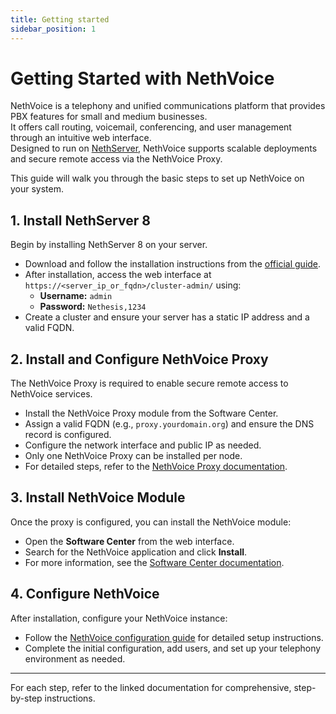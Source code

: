 ```yaml
---
title: Getting started
sidebar_position: 1
---
```



# Getting Started with NethVoice

NethVoice is a telephony and unified communications platform that provides PBX features for small and medium businesses.  
It offers call routing, voicemail, conferencing, and user management through an intuitive web interface.  
Designed to run on [NethServer](https://www.nethserver.org/), NethVoice supports scalable deployments and secure remote access via the NethVoice Proxy.

This guide will walk you through the basic steps to set up NethVoice on your system.

## 1. Install NethServer 8

Begin by installing NethServer 8 on your server.  
- Download and follow the installation instructions from the [official guide](https://raw.githubusercontent.com/NethServer/ns8-docs/refs/heads/main/install.rst).
- After installation, access the web interface at `https://<server_ip_or_fqdn>/cluster-admin/` using:
  - **Username:** `admin`
  - **Password:** `Nethesis,1234`
- Create a cluster and ensure your server has a static IP address and a valid FQDN.

## 2. Install and Configure NethVoice Proxy

The NethVoice Proxy is required to enable secure remote access to NethVoice services.
- Install the NethVoice Proxy module from the Software Center.
- Assign a valid FQDN (e.g., `proxy.yourdomain.org`) and ensure the DNS record is configured.
- Configure the network interface and public IP as needed.
- Only one NethVoice Proxy can be installed per node.
- For detailed steps, refer to the [NethVoice Proxy documentation](https://raw.githubusercontent.com/NethServer/ns8-docs/refs/heads/main/nethvoice_proxy.rst).

## 3. Install NethVoice Module

Once the proxy is configured, you can install the NethVoice module:
- Open the **Software Center** from the web interface.
- Search for the NethVoice application and click **Install**.
- For more information, see the [Software Center documentation](https://raw.githubusercontent.com/NethServer/ns8-docs/refs/heads/main/software_center.rst).

## 4. Configure NethVoice

After installation, configure your NethVoice instance:
- Follow the [NethVoice configuration guide](https://github.com/NethServer/ns8-docs/blob/main/nethvoice.rst) for detailed setup instructions.
- Complete the initial configuration, add users, and set up your telephony environment as needed.

---

For each step, refer to the linked documentation for comprehensive, step-by-step instructions.
